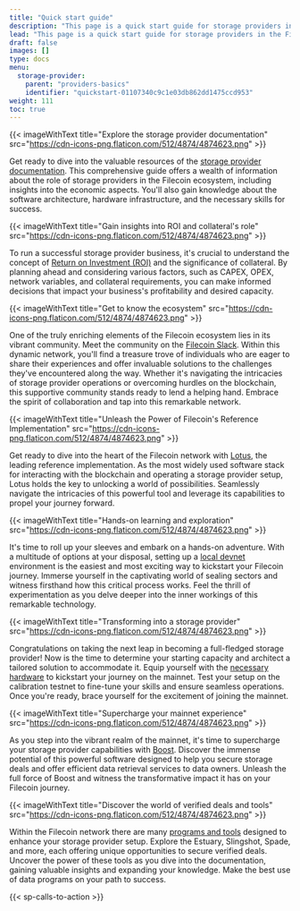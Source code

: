 ```yaml
---
title: "Quick start guide"
description: "This page is a quick start guide for storage providers in the Filecoin ecosystem."
lead: "This page is a quick start guide for storage providers in the Filecoin ecosystem. It provides an overview of the resources available in the storage provider documentation and emphasizes the importance of understanding return on investment (ROI) and collateral for a successful storage provider business."
draft: false
images: []
type: docs
menu:
  storage-provider:
    parent: "providers-basics"
    identifier: "quickstart-01107340c9c1e03db862dd1475ccd953"
weight: 111
toc: true
---
```

{{< imageWithText title="Explore the storage provider documentation" src="https://cdn-icons-png.flaticon.com/512/4874/4874623.png" >}}

Get ready to dive into the valuable resources of the [storage provider documentation](https://docs.filecoin.io/storage-provider). This comprehensive guide offers a wealth of information about the role of storage providers in the Filecoin ecosystem, including insights into the economic aspects. You'll also gain knowledge about the software architecture, hardware infrastructure, and the necessary skills for success.

{{< imageWithText title="Gain insights into ROI and collateral's role" src="https://cdn-icons-png.flaticon.com/512/4874/4874623.png" >}}

To run a successful storage provider business, it's crucial to understand the concept of [Return on Investment (ROI)](https://calc.filecoin.eu) and the significance of collateral. By planning ahead and considering various factors, such as CAPEX, OPEX, network variables, and collateral requirements, you can make informed decisions that impact your business's profitability and desired capacity.

{{< imageWithText title="Get to know the ecosystem" src="https://cdn-icons-png.flaticon.com/512/4874/4874623.png" >}}

One of the truly enriching elements of the Filecoin ecosystem lies in its vibrant community. Meet the community on the [Filecoin Slack](https://filecoin.io/slack). Within this dynamic network, you'll find a treasure trove of individuals who are eager to share their experiences and offer invaluable solutions to the challenges they've encountered along the way. Whether it's navigating the intricacies of storage provider operations or overcoming hurdles on the blockchain, this supportive community stands ready to lend a helping hand. Embrace the spirit of collaboration and tap into this remarkable network.

{{< imageWithText title="Unleash the Power of Filecoin's Reference Implementation" src="https://cdn-icons-png.flaticon.com/512/4874/4874623.png" >}}

Get ready to dive into the heart of the Filecoin network with [Lotus](https://lotus.filecoin.io), the leading reference implementation. As the most widely used software stack for interacting with the blockchain and operating a storage provider setup, Lotus holds the key to unlocking a world of possibilities. Seamlessly navigate the intricacies of this powerful tool and leverage its capabilities to propel your journey forward.

{{< imageWithText title="Hands-on learning and exploration" src="https://cdn-icons-png.flaticon.com/512/4874/4874623.png" >}}

It's time to roll up your sleeves and embark on a hands-on adventure. With a multitude of options at your disposal, setting up a [local devnet](https://lotus.filecoin.io/lotus/developers/local-network/) environment is the easiest and most exciting way to kickstart your Filecoin journey. Immerse yourself in the captivating world of sealing sectors and witness firsthand how this critical process works. Feel the thrill of experimentation as you delve deeper into the inner workings of this remarkable technology.

{{< imageWithText title="Transforming into a storage provider" src="https://cdn-icons-png.flaticon.com/512/4874/4874623.png" >}}

Congratulations on taking the next leap in becoming a full-fledged storage provider! Now is the time to determine your starting capacity and architect a tailored solution to accommodate it. Equip yourself with the [necessary hardware](https://docs.filecoin.io/storage-provider/infrastructure/reference-architectures/) to kickstart your journey on the mainnet. Test your setup on the calibration testnet to fine-tune your skills and ensure seamless operations. Once you're ready, brace yourself for the excitement of joining the mainnet.

{{< imageWithText title="Supercharge your mainnet experience" src="https://cdn-icons-png.flaticon.com/512/4874/4874623.png" >}}

As you step into the vibrant realm of the mainnet, it's time to supercharge your storage provider capabilities with [Boost](https://boost.filecoin.io). Discover the immense potential of this powerful software designed to help you secure storage deals and offer efficient data retrieval services to data owners. Unleash the full force of Boost and witness the transformative impact it has on your Filecoin journey.

{{< imageWithText title="Discover the world of verified deals and tools" src="https://cdn-icons-png.flaticon.com/512/4874/4874623.png" >}}

Within the Filecoin network there are many [programs and tools](https://docs.filecoin.io/storage-provider/filecoin-deals/filecoin-programs/) designed to enhance your storage provider setup. Explore the Estuary, Slingshot, Spade, and more, each offering unique opportunities to secure verified deals. Uncover the power of these tools as you dive into the documentation, gaining valuable insights and expanding your knowledge. Make the best use of data programs on your path to success.

{{< sp-calls-to-action >}}
